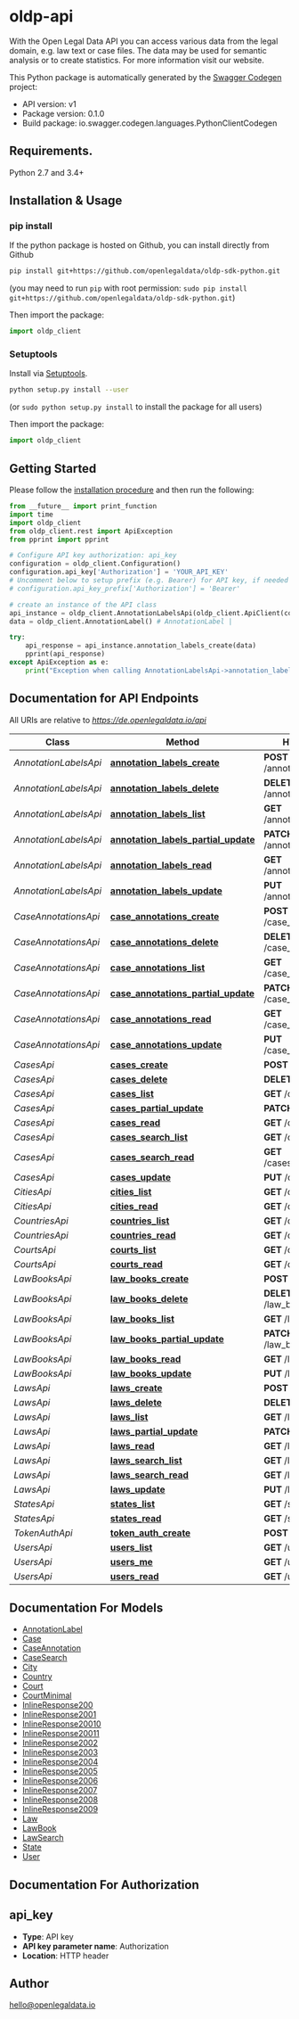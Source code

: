 # oldp-api
With the Open Legal Data API you can access various data from the legal domain, e.g. law text or case files. The data may be used for semantic analysis or to create statistics. For more information visit our website.

This Python package is automatically generated by the [Swagger Codegen](https://github.com/swagger-api/swagger-codegen) project:

- API version: v1
- Package version: 0.1.0
- Build package: io.swagger.codegen.languages.PythonClientCodegen

## Requirements.

Python 2.7 and 3.4+

## Installation & Usage
### pip install

If the python package is hosted on Github, you can install directly from Github

```sh
pip install git+https://github.com/openlegaldata/oldp-sdk-python.git
```
(you may need to run `pip` with root permission: `sudo pip install git+https://github.com/openlegaldata/oldp-sdk-python.git`)

Then import the package:
```python
import oldp_client 
```

### Setuptools

Install via [Setuptools](http://pypi.python.org/pypi/setuptools).

```sh
python setup.py install --user
```
(or `sudo python setup.py install` to install the package for all users)

Then import the package:
```python
import oldp_client
```

## Getting Started

Please follow the [installation procedure](#installation--usage) and then run the following:

```python
from __future__ import print_function
import time
import oldp_client
from oldp_client.rest import ApiException
from pprint import pprint

# Configure API key authorization: api_key
configuration = oldp_client.Configuration()
configuration.api_key['Authorization'] = 'YOUR_API_KEY'
# Uncomment below to setup prefix (e.g. Bearer) for API key, if needed
# configuration.api_key_prefix['Authorization'] = 'Bearer'

# create an instance of the API class
api_instance = oldp_client.AnnotationLabelsApi(oldp_client.ApiClient(configuration))
data = oldp_client.AnnotationLabel() # AnnotationLabel | 

try:
    api_response = api_instance.annotation_labels_create(data)
    pprint(api_response)
except ApiException as e:
    print("Exception when calling AnnotationLabelsApi->annotation_labels_create: %s\n" % e)

```

## Documentation for API Endpoints

All URIs are relative to *https://de.openlegaldata.io/api*

Class | Method | HTTP request | Description
------------ | ------------- | ------------- | -------------
*AnnotationLabelsApi* | [**annotation_labels_create**](docs/AnnotationLabelsApi.md#annotation_labels_create) | **POST** /annotation_labels/ | 
*AnnotationLabelsApi* | [**annotation_labels_delete**](docs/AnnotationLabelsApi.md#annotation_labels_delete) | **DELETE** /annotation_labels/{id}/ | 
*AnnotationLabelsApi* | [**annotation_labels_list**](docs/AnnotationLabelsApi.md#annotation_labels_list) | **GET** /annotation_labels/ | 
*AnnotationLabelsApi* | [**annotation_labels_partial_update**](docs/AnnotationLabelsApi.md#annotation_labels_partial_update) | **PATCH** /annotation_labels/{id}/ | 
*AnnotationLabelsApi* | [**annotation_labels_read**](docs/AnnotationLabelsApi.md#annotation_labels_read) | **GET** /annotation_labels/{id}/ | 
*AnnotationLabelsApi* | [**annotation_labels_update**](docs/AnnotationLabelsApi.md#annotation_labels_update) | **PUT** /annotation_labels/{id}/ | 
*CaseAnnotationsApi* | [**case_annotations_create**](docs/CaseAnnotationsApi.md#case_annotations_create) | **POST** /case_annotations/ | 
*CaseAnnotationsApi* | [**case_annotations_delete**](docs/CaseAnnotationsApi.md#case_annotations_delete) | **DELETE** /case_annotations/{id}/ | 
*CaseAnnotationsApi* | [**case_annotations_list**](docs/CaseAnnotationsApi.md#case_annotations_list) | **GET** /case_annotations/ | 
*CaseAnnotationsApi* | [**case_annotations_partial_update**](docs/CaseAnnotationsApi.md#case_annotations_partial_update) | **PATCH** /case_annotations/{id}/ | 
*CaseAnnotationsApi* | [**case_annotations_read**](docs/CaseAnnotationsApi.md#case_annotations_read) | **GET** /case_annotations/{id}/ | 
*CaseAnnotationsApi* | [**case_annotations_update**](docs/CaseAnnotationsApi.md#case_annotations_update) | **PUT** /case_annotations/{id}/ | 
*CasesApi* | [**cases_create**](docs/CasesApi.md#cases_create) | **POST** /cases/ | 
*CasesApi* | [**cases_delete**](docs/CasesApi.md#cases_delete) | **DELETE** /cases/{id}/ | 
*CasesApi* | [**cases_list**](docs/CasesApi.md#cases_list) | **GET** /cases/ | 
*CasesApi* | [**cases_partial_update**](docs/CasesApi.md#cases_partial_update) | **PATCH** /cases/{id}/ | 
*CasesApi* | [**cases_read**](docs/CasesApi.md#cases_read) | **GET** /cases/{id}/ | 
*CasesApi* | [**cases_search_list**](docs/CasesApi.md#cases_search_list) | **GET** /cases/search/ | 
*CasesApi* | [**cases_search_read**](docs/CasesApi.md#cases_search_read) | **GET** /cases/search/{id}/ | 
*CasesApi* | [**cases_update**](docs/CasesApi.md#cases_update) | **PUT** /cases/{id}/ | 
*CitiesApi* | [**cities_list**](docs/CitiesApi.md#cities_list) | **GET** /cities/ | 
*CitiesApi* | [**cities_read**](docs/CitiesApi.md#cities_read) | **GET** /cities/{id}/ | 
*CountriesApi* | [**countries_list**](docs/CountriesApi.md#countries_list) | **GET** /countries/ | 
*CountriesApi* | [**countries_read**](docs/CountriesApi.md#countries_read) | **GET** /countries/{id}/ | 
*CourtsApi* | [**courts_list**](docs/CourtsApi.md#courts_list) | **GET** /courts/ | 
*CourtsApi* | [**courts_read**](docs/CourtsApi.md#courts_read) | **GET** /courts/{id}/ | 
*LawBooksApi* | [**law_books_create**](docs/LawBooksApi.md#law_books_create) | **POST** /law_books/ | 
*LawBooksApi* | [**law_books_delete**](docs/LawBooksApi.md#law_books_delete) | **DELETE** /law_books/{id}/ | 
*LawBooksApi* | [**law_books_list**](docs/LawBooksApi.md#law_books_list) | **GET** /law_books/ | 
*LawBooksApi* | [**law_books_partial_update**](docs/LawBooksApi.md#law_books_partial_update) | **PATCH** /law_books/{id}/ | 
*LawBooksApi* | [**law_books_read**](docs/LawBooksApi.md#law_books_read) | **GET** /law_books/{id}/ | 
*LawBooksApi* | [**law_books_update**](docs/LawBooksApi.md#law_books_update) | **PUT** /law_books/{id}/ | 
*LawsApi* | [**laws_create**](docs/LawsApi.md#laws_create) | **POST** /laws/ | 
*LawsApi* | [**laws_delete**](docs/LawsApi.md#laws_delete) | **DELETE** /laws/{id}/ | 
*LawsApi* | [**laws_list**](docs/LawsApi.md#laws_list) | **GET** /laws/ | 
*LawsApi* | [**laws_partial_update**](docs/LawsApi.md#laws_partial_update) | **PATCH** /laws/{id}/ | 
*LawsApi* | [**laws_read**](docs/LawsApi.md#laws_read) | **GET** /laws/{id}/ | 
*LawsApi* | [**laws_search_list**](docs/LawsApi.md#laws_search_list) | **GET** /laws/search/ | 
*LawsApi* | [**laws_search_read**](docs/LawsApi.md#laws_search_read) | **GET** /laws/search/{id}/ | 
*LawsApi* | [**laws_update**](docs/LawsApi.md#laws_update) | **PUT** /laws/{id}/ | 
*StatesApi* | [**states_list**](docs/StatesApi.md#states_list) | **GET** /states/ | 
*StatesApi* | [**states_read**](docs/StatesApi.md#states_read) | **GET** /states/{id}/ | 
*TokenAuthApi* | [**token_auth_create**](docs/TokenAuthApi.md#token_auth_create) | **POST** /token-auth/ | 
*UsersApi* | [**users_list**](docs/UsersApi.md#users_list) | **GET** /users/ | 
*UsersApi* | [**users_me**](docs/UsersApi.md#users_me) | **GET** /users/me/ | 
*UsersApi* | [**users_read**](docs/UsersApi.md#users_read) | **GET** /users/{id}/ | 


## Documentation For Models

 - [AnnotationLabel](docs/AnnotationLabel.md)
 - [Case](docs/Case.md)
 - [CaseAnnotation](docs/CaseAnnotation.md)
 - [CaseSearch](docs/CaseSearch.md)
 - [City](docs/City.md)
 - [Country](docs/Country.md)
 - [Court](docs/Court.md)
 - [CourtMinimal](docs/CourtMinimal.md)
 - [InlineResponse200](docs/InlineResponse200.md)
 - [InlineResponse2001](docs/InlineResponse2001.md)
 - [InlineResponse20010](docs/InlineResponse20010.md)
 - [InlineResponse20011](docs/InlineResponse20011.md)
 - [InlineResponse2002](docs/InlineResponse2002.md)
 - [InlineResponse2003](docs/InlineResponse2003.md)
 - [InlineResponse2004](docs/InlineResponse2004.md)
 - [InlineResponse2005](docs/InlineResponse2005.md)
 - [InlineResponse2006](docs/InlineResponse2006.md)
 - [InlineResponse2007](docs/InlineResponse2007.md)
 - [InlineResponse2008](docs/InlineResponse2008.md)
 - [InlineResponse2009](docs/InlineResponse2009.md)
 - [Law](docs/Law.md)
 - [LawBook](docs/LawBook.md)
 - [LawSearch](docs/LawSearch.md)
 - [State](docs/State.md)
 - [User](docs/User.md)


## Documentation For Authorization


## api_key

- **Type**: API key
- **API key parameter name**: Authorization
- **Location**: HTTP header


## Author

hello@openlegaldata.io

